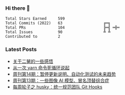 ### Hi there 👋

<!--START_SECTION:stats-->

```text
Total Stars Earned     599                
Total Commits (2022)   63                  ╔═╗    
Total PRs              104                 ╠═╣ ═╬═
Total Issues           90                  ╩ ╩    
Contributed to         2                  
```

<!--END_SECTION:stats-->

### Latest Posts

<!-- BLOG-POST-LIST:START -->
- [关于二舅的一些感悟](https://4ark.me/post/live-sentiment.html)
- [从一次 yarn 命令死循环说起](https://4ark.me/post/yarn-cwd-issue.html)
- [周刊第14期：暂停更新说明、自动化测试的未来趋势](https://4ark.me/post/weekly-14.html)
- [周刊第13期：一些图像 AI 模型、冒名顶替综合症](https://4ark.me/post/weekly-13.html)
- [每周轮子之 husky：统一规范团队 Git Hooks](https://4ark.me/post/weekly-npm-packages-02.html)
<!-- BLOG-POST-LIST:END -->
